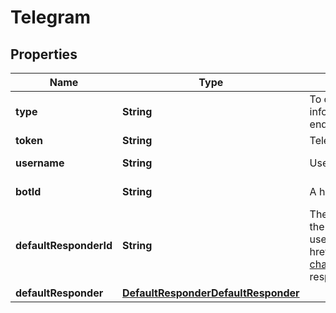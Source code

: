 

# Telegram

## Properties

Name | Type | Description | Notes
------------ | ------------- | ------------- | -------------
**type** | **String** | To configure a Telegram integration, acquire the required information from the user and call the Create Integration endpoint.  |  [optional]
**token** | **String** | Telegram Bot Token. | 
**username** | **String** | Username of the botId |  [optional] [readonly]
**botId** | **String** | A human-friendly name used to identify the integration. |  [optional] [readonly]
**defaultResponderId** | **String** | The default responder ID for the integration. This is the ID of the responder that will be used to send messages to the user. For more information, refer to &lt;a href&#x3D;\&quot;https://docs.smooch.io/guide/switchboard/#per-channel-default-responder\&quot;&gt;Per-channel default responder&lt;/a&gt; guide.  |  [optional]
**defaultResponder** | [**DefaultResponderDefaultResponder**](DefaultResponderDefaultResponder.md) |  |  [optional]




